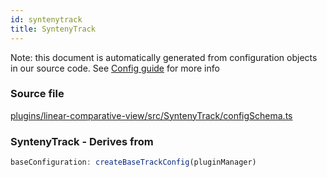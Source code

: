 ```yaml
---
id: syntenytrack
title: SyntenyTrack
---
```


Note: this document is automatically generated from configuration objects in our
source code. See [Config guide](/docs/config_guide) for more info

### Source file

[plugins/linear-comparative-view/src/SyntenyTrack/configSchema.ts](https://github.com/GMOD/jbrowse-components/blob/main/plugins/linear-comparative-view/src/SyntenyTrack/configSchema.ts)

### SyntenyTrack - Derives from

```js
baseConfiguration: createBaseTrackConfig(pluginManager)
```
